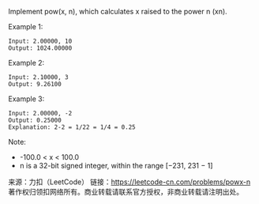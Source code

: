 Implement pow(x, n), which calculates x raised to the power n (xn).

Example 1:

    Input: 2.00000, 10
    Output: 1024.00000
Example 2:

    Input: 2.10000, 3
    Output: 9.26100
Example 3:

    Input: 2.00000, -2
    Output: 0.25000
    Explanation: 2-2 = 1/22 = 1/4 = 0.25
Note:

* -100.0 < x < 100.0
* n is a 32-bit signed integer, within the range [−231, 231 − 1]

来源：力扣（LeetCode）
链接：https://leetcode-cn.com/problems/powx-n
著作权归领扣网络所有。商业转载请联系官方授权，非商业转载请注明出处。
